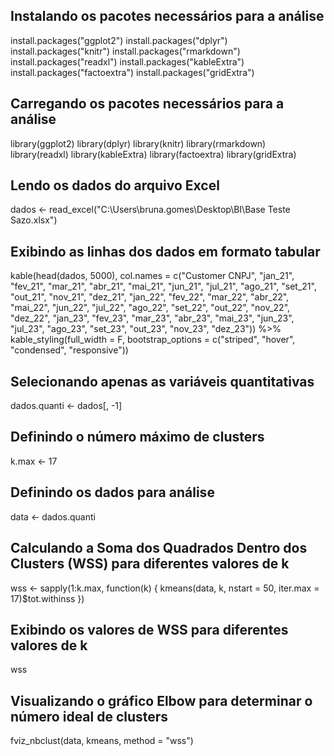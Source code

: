 ## Instalando os pacotes necessários para a análise
install.packages("ggplot2")
install.packages("dplyr")
install.packages("knitr")
install.packages("rmarkdown")
install.packages("readxl")
install.packages("kableExtra")
install.packages("factoextra")
install.packages("gridExtra")

## Carregando os pacotes necessários para a análise
library(ggplot2)
library(dplyr)
library(knitr)
library(rmarkdown)
library(readxl)
library(kableExtra)
library(factoextra)
library(gridExtra)

## Lendo os dados do arquivo Excel
dados <- read_excel("C:\\Users\\bruna.gomes\\Desktop\\BI\\Base Teste Sazo.xlsx")

## Exibindo as linhas dos dados em formato tabular
kable(head(dados, 5000), col.names = c("Customer CNPJ", "jan_21", "fev_21", "mar_21", "abr_21", "mai_21", "jun_21", "jul_21", "ago_21", "set_21", "out_21", "nov_21", "dez_21", "jan_22", "fev_22", "mar_22", "abr_22", "mai_22", "jun_22", "jul_22", "ago_22", "set_22", "out_22", "nov_22", "dez_22", "jan_23", "fev_23", "mar_23", "abr_23", "mai_23", "jun_23", "jul_23", "ago_23", "set_23", "out_23", "nov_23", "dez_23")) %>% kable_styling(full_width = F, bootstrap_options = c("striped", "hover", "condensed", "responsive"))

## Selecionando apenas as variáveis quantitativas
dados.quanti <- dados[, -1]

## Definindo o número máximo de clusters
k.max <- 17

## Definindo os dados para análise
data <- dados.quanti

## Calculando a Soma dos Quadrados Dentro dos Clusters (WSS) para diferentes valores de k
wss <- sapply(1:k.max, function(k) {
  kmeans(data, k, nstart = 50, iter.max = 17)$tot.withinss
})

## Exibindo os valores de WSS para diferentes valores de k
wss

## Visualizando o gráfico Elbow para determinar o número ideal de clusters
fviz_nbclust(data, kmeans, method = "wss")

